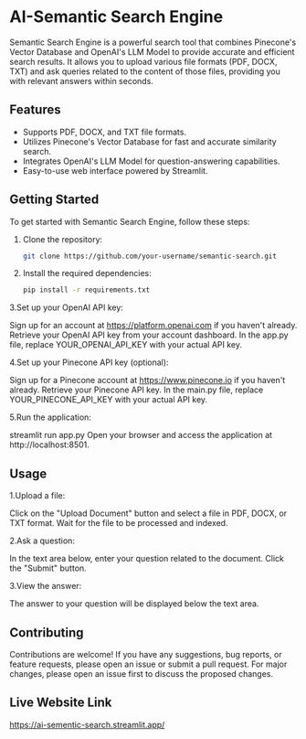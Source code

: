 # AI-Semantic Search Engine

Semantic Search Engine is a powerful search tool that combines Pinecone's Vector Database and OpenAI's LLM Model to provide accurate and efficient search results. It allows you to upload various file formats (PDF, DOCX, TXT) and ask queries related to the content of those files, providing you with relevant answers within seconds.

## Features

- Supports PDF, DOCX, and TXT file formats.
- Utilizes Pinecone's Vector Database for fast and accurate similarity search.
- Integrates OpenAI's LLM Model for question-answering capabilities.
- Easy-to-use web interface powered by Streamlit.

## Getting Started

To get started with Semantic Search Engine, follow these steps:

1. Clone the repository:

   ```bash
   git clone https://github.com/your-username/semantic-search.git
2. Install the required dependencies:
   ```bash
   pip install -r requirements.txt 

3.Set up your OpenAI API key:

Sign up for an account at https://platform.openai.com if you haven't already.
Retrieve your OpenAI API key from your account dashboard.
In the app.py file, replace YOUR_OPENAI_API_KEY with your actual API key.

4.Set up your Pinecone API key (optional):

Sign up for a Pinecone account at https://www.pinecone.io if you haven't already.
Retrieve your Pinecone API key.
In the main.py file, replace YOUR_PINECONE_API_KEY with your actual API key.

5.Run the application:

streamlit run app.py
Open your browser and access the application at http://localhost:8501.

## Usage
1.Upload a file:

Click on the "Upload Document" button and select a file in PDF, DOCX, or TXT format.
Wait for the file to be processed and indexed.

2.Ask a question:

In the text area below, enter your question related to the document.
Click the "Submit" button.

3.View the answer:

The answer to your question will be displayed below the text area.
## Contributing
Contributions are welcome! If you have any suggestions, bug reports, or feature requests, please open an issue or submit a pull request. 
For major changes, please open an issue first to discuss the proposed changes.


## Live Website Link
https://ai-sementic-search.streamlit.app/
